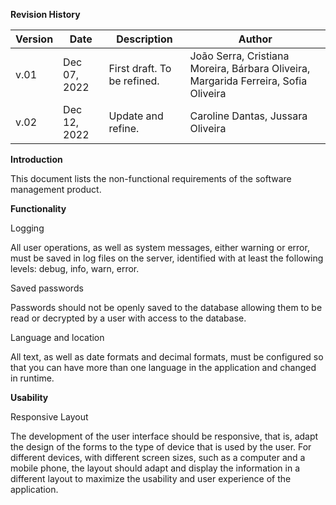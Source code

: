 **Revision History**


| Version  | Date         | Description                 | Author |
|----------|--------------|-----------------------------|-------|
| v.01     | Dec 07, 2022 | First draft. To be refined. | João Serra, Cristiana Moreira, Bárbara Oliveira, Margarida Ferreira, Sofia Oliveira |
| v.02     | Dec 12, 2022 | Update and refine.          | Caroline Dantas, Jussara Oliveira |




**Introduction**

This document lists the non-functional requirements of the software management product.

**Functionality**

Logging

All user operations, as well as system messages, either warning or error, must be saved in log files on the server, identified with at least the following levels: debug, info, warn, error.

Saved passwords

Passwords should not be openly saved to the database allowing them to be read or decrypted by a user with access to the database.

Language and location

All text, as well as date formats and decimal formats, must be configured so that you can have more than one language in the application and changed in runtime.

**Usability**

Responsive Layout

The development of the user interface should be responsive, that is, adapt the design of the forms to the type of device that is used by the user. For different devices, with different screen sizes, such as a computer and a mobile phone, the layout should adapt and display the information in a different layout to maximize the usability and user experience of the application.

